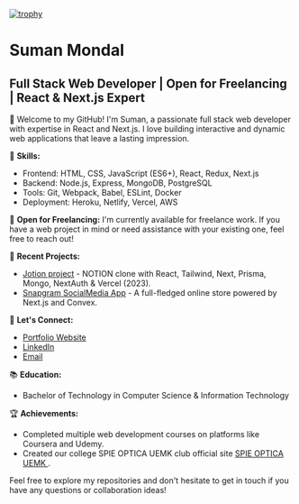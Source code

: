 [![trophy](https://github-profile-trophy.vercel.app/?username=suman-3&title=Stars,Followers,Commits,Repositories,MultipleLang,PullRequest&theme=onedark)](https://github.com/ryo-ma/github-profile-trophy)

# Suman Mondal
## Full Stack Web Developer | Open for Freelancing | React & Next.js Expert

🚀 Welcome to my GitHub! I'm Suman, a passionate full stack web developer with expertise in React and Next.js. I love building interactive and dynamic web applications that leave a lasting impression.

🔧 **Skills:**
- Frontend: HTML, CSS, JavaScript (ES6+), React, Redux, Next.js
- Backend: Node.js, Express, MongoDB, PostgreSQL
- Tools: Git, Webpack, Babel, ESLint, Docker
- Deployment: Heroku, Netlify, Vercel, AWS

💼 **Open for Freelancing:**
I'm currently available for freelance work. If you have a web project in mind or need assistance with your existing one, feel free to reach out!

🌱 **Recent Projects:**
- [Jotion project](https://jotion-note.vercel.app/) - NOTION clone with React, Tailwind, Next, Prisma, Mongo, NextAuth & Vercel (2023).
- [Snapgram SocialMedia App](https://snapgram-social.vercel.app/) - A full-fledged online store powered by Next.js and Convex.

💌 **Let's Connect:**
- [Portfolio Website](https://suman-mondal-portfolio.vercel.app/)
- [LinkedIn](https://www.linkedin.com/in/mon03/)
- [Email](mailto:mondalsuman97322@gmail.com.com)

📚 **Education:**
- Bachelor of Technology in Computer Science & Information Technology 

🏆 **Achievements:**
- Completed multiple web development courses on platforms like Coursera and Udemy.
- Created our college SPIE OPTICA UEMK club official site [SPIE OPTICA UEMK ](https://spie-optica-uemk.vercel.app/).

Feel free to explore my repositories and don't hesitate to get in touch if you have any questions or collaboration ideas!

